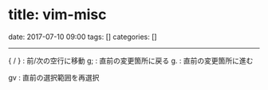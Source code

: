 title: vim-misc
==========
date: 2017-07-10 09:00
tags: []
categories: []
- - -

{ / }   : 前/次の空行に移動
g;      : 直前の変更箇所に戻る
g.      : 直前の変更箇所に進む

gv      : 直前の選択範囲を再選択
